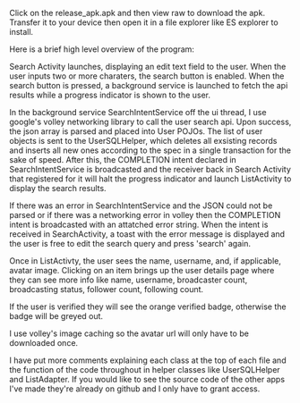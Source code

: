 Click on the release_apk.apk and then view raw to download the apk. Transfer it to your device then open it in a file explorer like ES explorer to install.

Here is a brief high level overview of the program:

Search Activity launches, displaying an edit text field to the user. When the user inputs two or more charaters, the search button is enabled. When the search button is pressed, a background service is launched to fetch the api results while a progress indicator is shown to the user.

In the background service SearchIntentService off the ui thread, I use google's volley networking library to call the user search api. Upon success, the json array is parsed and placed into User POJOs. The list of user objects is sent to the UserSQLHelper, which deletes all exsisting records and inserts all new ones according to the spec in a single transaction for the sake of speed. After this, the COMPLETION intent declared in SearchIntentService is broadcasted and the receiver back in Search Activity that registered for it will halt the progress indicator and launch ListActivity to display the search results.

If there was an error in SearchIntentService and the JSON could not be parsed or if there was a networking error in volley then the COMPLETION intent is broadcasted with an attatched error string. When the intent is received in SearchActivity, a toast with the error message is displayed and the user is free to edit the search query and press 'search' again.

Once in ListActivty, the user sees the name, username, and, if applicable, avatar image. Clicking on an item brings up the user details page where they can see more info like name, username, broadcaster count, broadcasting status, follower count, following count.

If the user is verified they will see the orange verified badge, otherwise the badge will be greyed out.

I use volley's image caching so the avatar url will only have to be downloaded once.

I have put more comments explaining each class at the top of each file and the function of the code throughout in helper classes like UserSQLHelper and ListAdapter. If you would like to see the source code of the other apps I've made they're already on github and I only have to grant access.
